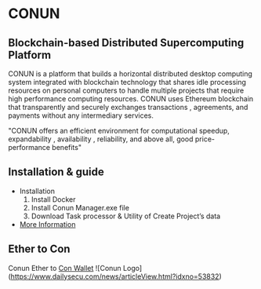 # CONUN
## Blockchain-based Distributed Supercomputing Platform
  CONUN is a platform that builds a horizontal distributed desktop computing   system integrated with blockchain technology that shares idle processing resources on personal computers to handle multiple projects that require high performance computing resources. CONUN uses Ethereum blockchain that transparently and securely exchanges transactions , agreements, and payments without any intermediary services.

"CONUN offers an efficient environment for computational speedup, expandability , availability , reliability, and above all, good price-performance benefits"

## Installation & guide
  * Installation
    1. Install Docker 
    1. Install Conun Manager.exe file
    1. Download Task processor & Utility of Create Project’s data
  * [More Information](http://www.docs.conun.io)

## Ether to Con
  Conun Ether to [Con Wallet](http://www.etc.conun.io) 
  ![Conun Logo]
  (https://www.dailysecu.com/news/articleView.html?idxno=53832)

